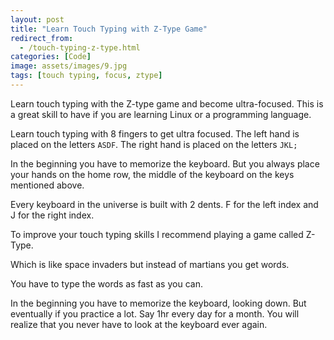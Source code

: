 ```yaml
---
layout: post
title: "Learn Touch Typing with Z-Type Game"
redirect_from:
  - /touch-typing-z-type.html
categories: [Code]
image: assets/images/9.jpg
tags: [touch typing, focus, ztype]
---
```


Learn touch typing with the Z-type game and become ultra-focused. This is a great skill to have if you are learning Linux or a programming language.

Learn touch typing with 8 fingers to get ultra focused. The left hand is placed on the letters `ASDF`. The right hand is placed on the letters `JKL;`

In the beginning you have to memorize the keyboard. But you always place your hands on the home row, the middle of the keyboard on the keys mentioned above.

Every keyboard in the universe is built with 2 dents. F for the left index and J for the right index.

To improve your touch typing skills I recommend playing a game called Z-Type.

Which is like space invaders but instead of martians you get words.

You have to type the words as fast as you can.

In the beginning you have to memorize the keyboard, looking down. But eventually if you practice a lot. Say 1hr every day for a month. You will realize that you never have to look at the keyboard ever again.
